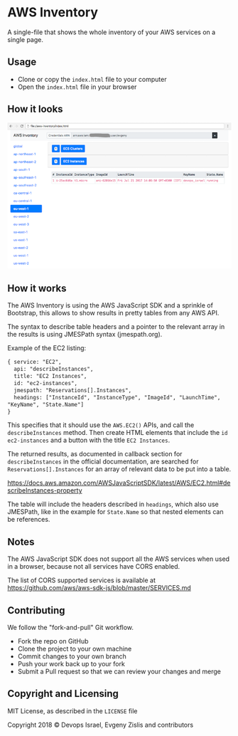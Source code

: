# AWS Inventory

A single-file that shows the whole inventory of your AWS services on a single page.

## Usage

* Clone or copy the `index.html` file to your computer
* Open the `index.html` file in your browser

## How it looks

![screenshot](/example-screenshot.png?raw=true "Example AWS Inventory")

## How it works

The AWS Inventory is using the AWS JavaScript SDK and a sprinkle of Bootstrap,
this allows to show results in pretty tables from any AWS API.

The syntax to describe table headers and a pointer to the relevant array in the
results is using JMESPath syntax (jmespath.org).

Example of the EC2 listing:

    { service: "EC2",
      api: "describeInstances",
      title: "EC2 Instances",
      id: "ec2-instances",
      jmespath: "Reservations[].Instances",
      headings: ["InstanceId", "InstanceType", "ImageId", "LaunchTime", "KeyName", "State.Name"]
    }

This specifies that it should use the `AWS.EC2()` APIs, and call the
`describeInstances` method. Then create HTML elements that include the `id`
`ec2-instances` and a button with the title `EC2 Instances`.

The returned results, as documented in callback section for `describeInstances`
in the official documentation, are searched for `Reservations[].Instances` for
an array of relevant data to be put into a table.

https://docs.aws.amazon.com/AWSJavaScriptSDK/latest/AWS/EC2.html#describeInstances-property

The table will include the headers described in `headings`, which also use
JMESPath, like in the example for `State.Name` so that nested elements can be
references.

## Notes

The AWS JavaScript SDK does not support all the AWS services when used in a
browser, because not all services have CORS enabled.

The list of CORS supported services is available at
https://github.com/aws/aws-sdk-js/blob/master/SERVICES.md

## Contributing

We follow the "fork-and-pull" Git workflow.

* Fork the repo on GitHub
* Clone the project to your own machine
* Commit changes to your own branch
* Push your work back up to your fork
* Submit a Pull request so that we can review your changes and merge

## Copyright and Licensing

MIT License, as described in the `LICENSE` file

Copyright 2018 &copy; Devops Israel, Evgeny Zislis and contributors
